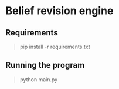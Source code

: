 # Belief revision engine

## Requirements
> pip install -r requirements.txt


## Running the program
> python main.py

